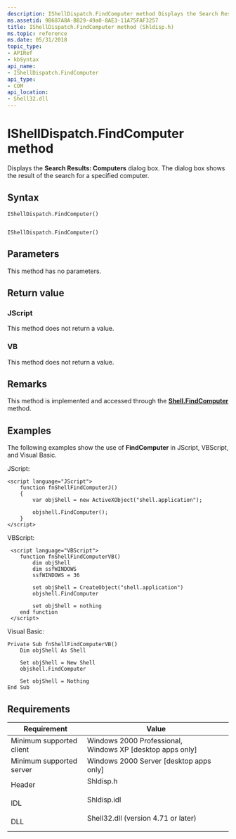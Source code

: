 ```yaml
---
description: IShellDispatch.FindComputer method Displays the Search Results Computers dialog box. The dialog box shows the result of the search for a specified computer.
ms.assetid: 9B687A8A-BB29-49a0-8AE3-11A75FAF3257
title: IShellDispatch.FindComputer method (Shldisp.h)
ms.topic: reference
ms.date: 05/31/2018
topic_type: 
- APIRef
- kbSyntax
api_name: 
- IShellDispatch.FindComputer
api_type: 
- COM
api_location: 
- Shell32.dll
---
```


# IShellDispatch.FindComputer method

Displays the **Search Results: Computers** dialog box. The dialog box shows the result of the search for a specified computer.

## Syntax


```JScript
IShellDispatch.FindComputer()
```


```VB

IShellDispatch.FindComputer()
```





## Parameters

This method has no parameters.

## Return value

### JScript

This method does not return a value.

### VB

This method does not return a value.

## Remarks

This method is implemented and accessed through the [**Shell.FindComputer**](shell-findcomputer.md) method.

## Examples

The following examples show the use of **FindComputer** in JScript, VBScript, and Visual Basic.

JScript:


```JScript
<script language="JScript">
    function fnShellFindComputerJ()
    {
        var objShell = new ActiveXObject("shell.application");
        
        objshell.FindComputer();
    }
</script>
```



VBScript:


```VB
 <script language="VBScript">
    function fnShellFindComputerVB()
        dim objShell
        dim ssfWINDOWS
        ssfWINDOWS = 36

        set objShell = CreateObject("shell.application")
        objshell.FindComputer

        set objShell = nothing
    end function
 </script>
```



Visual Basic:


```VB
Private Sub fnShellFindComputerVB()
    Dim objShell As Shell

    Set objShell = New Shell
    objshell.FindComputer

    Set objShell = Nothing
End Sub
```



## Requirements



| Requirement | Value |
|-------------------------------------|----------------------------------------------------------------------------------------------------------------|
| Minimum supported client<br/> | Windows 2000 Professional, Windows XP \[desktop apps only\]<br/>                                         |
| Minimum supported server<br/> | Windows 2000 Server \[desktop apps only\]<br/>                                                           |
| Header<br/>                   | <dl> <dt>Shldisp.h</dt> </dl>                           |
| IDL<br/>                      | <dl> <dt>Shldisp.idl</dt> </dl>                         |
| DLL<br/>                      | <dl> <dt>Shell32.dll (version 4.71 or later)</dt> </dl> |



 

 





